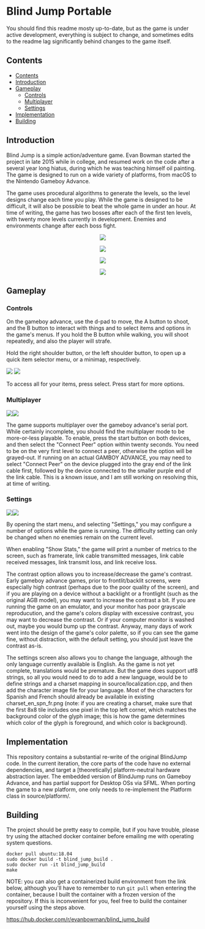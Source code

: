 # Blind Jump Portable

You should find this readme mosty up-to-date, but as the game is under active development, everything is subject to change, and sometimes edits to the readme lag significantly behind changes to the game itself.

## Contents
<!--ts-->
   * [Contents](#contents)
   * [Introduction](#introduction)
   * [Gameplay](#gameplay)
      * [Controls](#controls)
      * [Multiplayer](#multiplayer)
      * [Settings](#settings)
   * [Implementation](#implementation)
   * [Building](#building)
<!--te-->

## Introduction

Blind Jump is a simple action/adventure game. Evan Bowman started the project in late 2015 while in college, and resumed work on the code after a several year long hiatus, during which he was teaching himself oil painting. The game is designed to run on a wide variety of platforms, from macOS to the Nintendo Gameboy Advance.

The game uses procedural algorithms to generate the levels, so the level designs change each time you play. While the game is designed to be difficult, it will also be possible to beat the whole game in under an hour. At time of writing, the game has two bosses after each of the first ten levels, with twenty more levels currently in development. Enemies and environments change after each boss fight.

<p align="center">
  <img src="imgs_for_readme/s1.png"/>
</p>

<p align="center">
  <img src="imgs_for_readme/s2.png"/>
</p>

<p align="center">
  <img src="imgs_for_readme/s3.png"/>
</p>

<p align="center">
  <img src="imgs_for_readme/s4.png"/>
</p>

## Gameplay

### Controls

On the gameboy advance, use the d-pad to move, the A button to shoot, and the B button to interact with things and to select items and options in the game's menus. If you hold the B button while walking, you will shoot repeatedly, and also the player will strafe. 

Hold the right shoulder button, or the left shoulder button, to open up a quick item selector menu, or a minimap, respectively. 

<img src="imgs_for_readme/item_quick_select.gif"/>
<img src="imgs_for_readme/quick_map.gif"/>

To access all for your items, press select. Press start for more options.

### Multiplayer

<img src="imgs_for_readme/multiplayer1.png"/><img src="imgs_for_readme/multiplayer2.png"/>

The game supports multiplayer over the gameboy advance's serial port. While certainly incomplete, you should find the multiplayer mode to be more-or-less playable.
To enable, press the start button on both devices, and then select the "Connect Peer" option within twenty seconds. You need to be on the very first level to connect a peer, otherwise the option will be grayed-out. If running on an actual GAMBOY ADVANCE, you may need to select "Connect Peer" on the device plugged into the gray end of the link cable first, followed by the device connected to the smaller purple end of the link cable. This is a known issue, and I am still working on resolving this, at time of writing.

### Settings

<img src="imgs_for_readme/settings1.png"/><img src="imgs_for_readme/settings2.png"/>

By opening the start menu, and selecting "Settings," you may configure a number of options while the game is running. The difficulty setting can only be changed when no enemies remain on the current level.

When enabling "Show Stats," the game will print a number of metrics to the screen, such as framerate, link cable transmitted messages, link cable received messages, link transmit loss, and link receive loss.

The contrast option allows you to increase/decrease the game's contrast. Early gameboy advance games, prior to frontlit/backlit screens, were especially high contrast (perhaps due to the poor quality of the screen), and if you are playing on a device without a backlight or a frontlight (such as the original AGB model), you may want to increase the contrast a bit. If you are running the game on an emulator, and your monitor has poor grayscale reproducution, and the game's colors display with excessive contrast, you may want to decrease the contrast. Or if your computer monitor is washed out, maybe you would bump up the contrast. Anyway, many days of work went into the design of the game's color palette, so if you can see the game fine, without distraction, with the default setting, you should just leave the contrast as-is.

The settings screen also allows you to change the language, although the only language currently available is English. As the game is not yet complete, translations would be premature. But the game does support utf8 strings, so all you would need to do to add a new language, would be to define strings and a charset mapping in source/localization.cpp, and then add the character image file for your language. Most of the characters for Spanish and French should already be available in existing charset_en_spn_fr.png (note: if you are creating a charset, make sure that the first 8x8 tile includes one pixel in the top left corner, which matches the background color of the glyph image; this is how the game determines which color of the glyph is foreground, and which color is background).

## Implementation

This repository contains a substantial re-write of the original BlindJump code. In the current iteration, the core parts of the code have no external dependencies, and target a [theoretically] platform-neutral hardware abstraction layer. The embedded version of BlindJump runs on Gameboy Advance, and has partial support for Desktop OSs via SFML. When porting the game to a new platform, one only needs to re-implement the Platform class in source/platform/.

## Building

The project should be pretty easy to compile, but if you have trouble, please try using the attached docker container before emailing me with operating system questions.
```
docker pull ubuntu:18.04
sudo docker build -t blind_jump_build .
sudo docker run -it blind_jump_build
make
```

NOTE: you can also get a containerized build environment from the link below, although you'll have to remember to run `git pull` when entering the container, because I built the container with a frozen version of the repository. If this is inconvenient for you, feel free to build the container yourself using the steps above.

https://hub.docker.com/r/evanbowman/blind_jump_build
